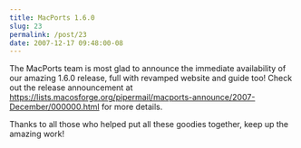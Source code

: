 ```yaml
---
title: MacPorts 1.6.0
slug: 23
permalink: /post/23
date: 2007-12-17 09:48:00-08
---
```


The MacPorts team is most glad to announce the immediate availability of our amazing 1.6.0 release, full with revamped website and guide too! Check out the release announcement at <https://lists.macosforge.org/pipermail/macports-announce/2007-December/000000.html> for more details.

Thanks to all those who helped put all these goodies together, keep up the amazing work!
